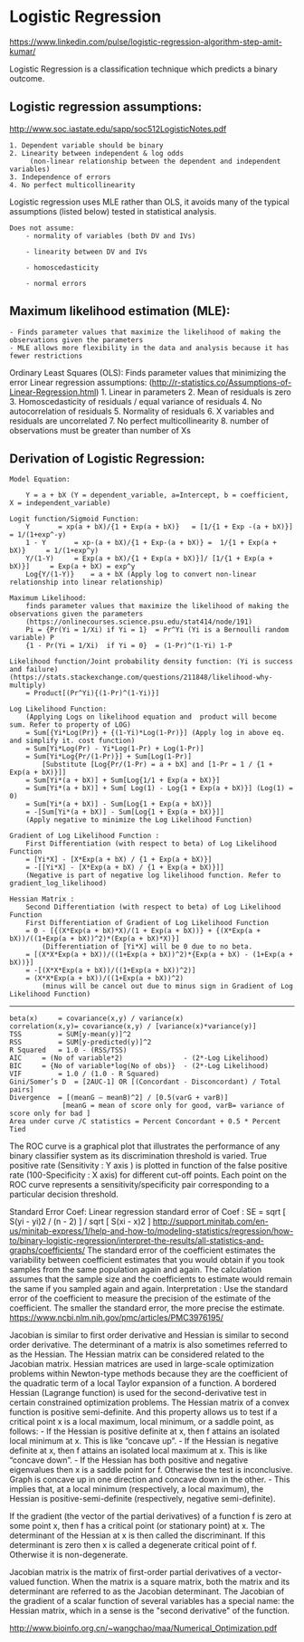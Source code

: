 # Logistic Regression
https://www.linkedin.com/pulse/logistic-regression-algorithm-step-amit-kumar/

Logistic Regression is a classification technique which predicts a binary outcome.

## Logistic regression assumptions: 		
http://www.soc.iastate.edu/sapp/soc512LogisticNotes.pdf

	1. Dependent variable should be binary
	2. Linearity between independent & log odds 
	     (non-linear relationship between the dependent and independent variables)
	3. Independence of errors
	4. No perfect multicollinearity
    
Logistic regression uses MLE rather than OLS, it avoids many of the typical assumptions (listed below) tested in statistical analysis.

	Does not assume: 
		- normality of variables (both DV and IVs)
		
		- linearity between DV and IVs
		
		- homoscedasticity
		
		- normal errors
		  
## Maximum likelihood estimation (MLE): 
	- Finds parameter values that maximize the likelihood of making the observations given the parameters
	- MLE allows more flexibility in the data and analysis because it has fewer restrictions

Ordinary Least Squares (OLS): 
Finds parameter values that minimizing the error
Linear regression assumptions: (http://r-statistics.co/Assumptions-of-Linear-Regression.html)
	1. Linear in parameters
	2. Mean of residuals is zero
	3. Homoscedasticity of residuals /	equal variance of residuals
	4. No autocorrelation of residuals
	5. Normality of residuals 
	6. X variables and residuals are uncorrelated 
	7. No perfect multicollinearity
	8. number of observations must be greater than number of Xs

## Derivation of Logistic Regression:
 	Model Equation:
		
		Y = a + bX (Y = dependent_variable, a=Intercept, b = coefficient, X = independent_variable)
	
	Logit function/Sigmoid Function:
		Y 		= xp(a + bX)/{1 + Exp(a + bX)}   = [1/{1 + Exp -(a + bX)}]  = 1/(1+exp^-y)
		1 - Y 		= xp-(a + bX)/{1 + Exp-(a + bX)} =  1/{1 + Exp(a + bX)}	    = 1/(1+exp^y)
		Y/(1-Y)		= Exp(a + bX)/{1 + Exp(a + bX)}]/ [1/{1 + Exp(a + bX)}]     = Exp(a + bX) = exp^y
		Log{Y/(1-Y)}	= a + bX (Apply log to convert non-linear relationship into linear relationship)
	
	Maximum Likelihood: 
		finds parameter values that maximize the likelihood of making the observations given the parameters
		(https://onlinecourses.science.psu.edu/stat414/node/191)
		Pi = {Pr(Yi = 1/Xi) if Yi = 1}	= Pr^Yi (Yi is a Bernoulli random variable) P
		{1 - Pr(Yi = 1/Xi)  if Yi = 0}	= (1-Pr)^(1-Yi)	1-P
			
	Likelihood function/Joint probability density function: (Yi is success and failure)
	(https://stats.stackexchange.com/questions/211848/likelihood-why-multiply)
		= Product[(Pr^Yi){(1-Pr)^(1-Yi)}]
		
	Log Likelihood Function:
		(Applying Logs on likelihood equation and  product will become sum. Refer to property of LOG)
		= Sum[{Yi*Log(Pr)} + {(1-Yi)*Log(1-Pr)}] (Apply log in above eq. and simplify it. cost function)
		= Sum[Yi*Log(Pr) - Yi*Log(1-Pr) + Log(1-Pr)]
		= Sum[Yi*Log{Pr/(1-Pr)}] + Sum[Log(1-Pr)] 
			[Substitute [Log{Pr/(1-Pr) = a + bX] and [1-Pr = 1 / {1 + Exp(a + bX)}]]
		= Sum[Yi*(a + bX)] + Sum[Log{1/1 + Exp(a + bX)}]
		= Sum[Yi*(a + bX)] + Sum[ Log(1) - Log{1 + Exp(a + bX)}] (Log(1) = 0)
		= Sum[Yi*(a + bX)] - Sum[Log{1 + Exp(a + bX)}]				
		= -[Sum[Yi*(a + bX)] - Sum[Log{1 + Exp(a + bX)}]] 
		(Apply negative to minimize the Log Likelihood Function)
		
	Gradient of Log Likelihood Function : 
		First Differentiation (with respect to beta) of Log Likelihood Function
		= [Yi*X] - [X*Exp(a + bX) / {1 + Exp(a + bX)}]
		= -[[Yi*X] - [X*Exp(a + bX) / {1 + Exp(a + bX)}]]	
		(Negative is part of negative log likelihood function. Refer to gradient_log_likelihood)
		
	Hessian Matrix :
		Second Differentiation (with respect to beta) of Log Likelihood Function
		First Differentiation of Gradient of Log Likelihood Function
		= 0 - [{(X*Exp(a + bX)*X)/(1 + Exp(a + bX))} + {(X*Exp(a + bX))/((1+Exp(a + bX))^2)*(Exp(a + bX)*X)}]	
			(Differentiation of [Yi*X] will be 0 due to no beta.
		= [(X*X*Exp(a + bX))/((1+Exp(a + bX))^2)*{Exp(a + bX) - (1+Exp(a + bX))}]
		= -[(X*X*Exp(a + bX))/((1+Exp(a + bX))^2)]
		= (X*X*Exp(a + bX))/((1+Exp(a + bX))^2) 
			(minus will be cancel out due to minus sign in Gradient of Log Likelihood Function)
			
---------------------------------------------------------------------------------------------------------------------------------------

	beta(x) 	= covariance(x,y) / variance(x)
	correlation(x,y)= covariance(x,y) / [variance(x)*variance(y)]
	TSS 		= SUM[y-mean(y)]^2
	RSS 		= SUM[y-predicted(y)]^2
	R Squared	= 1.0 - (RSS/TSS)
	AIC		= (No of variable*2)               - (2*-Log Likelihood)
	BIC		= {No of variable*log(No of obs)}  - (2*-Log Likelihood)
	VIF 		= 1.0 / (1.0 - R Squared)
	Gini/Somer’s D 	= [2AUC-1] OR [(Concordant - Disconcordant) / Total  pairs]
	Divergence 	= [(meanG – meanB)^2] / [0.5(varG + varB)]	
			     [meanG = mean of score only for good, varB= variance of score only for bad ]
	Area under curve /C statistics = Percent Concordant + 0.5 * Percent Tied
			
The ROC curve is a graphical plot that illustrates the performance of any binary classifier system as 
its discrimination 	threshold is varied. True positive rate (Sensitivity : Y axis ) is plotted in 
function of the false positive rate (100-Specificity : X axis) for different cut-off points. 
Each point on the ROC curve represents a sensitivity/specificity pair corresponding to a particular decision threshold.
	
Standard Error Coef: 
	Linear regression standard error of Coef : SE  = sqrt [ S(yi - yi)2 / (n - 2) ] / sqrt [ S(xi - x)2 ]
	http://support.minitab.com/en-us/minitab-express/1/help-and-how-to/modeling-statistics/regression/how-to/binary-logistic-regression/interpret-the-results/all-statistics-and-graphs/coefficients/
	The standard error of the coefficient estimates the variability between coefficient estimates that you would 
	obtain if you took samples from the same population again and again. The calculation assumes that the sample 
	size and the coefficients to estimate would remain the same if you sampled again and again.
	Interpretation : Use the standard error of the coefficient to measure the precision of the estimate of the coefficient. 
	The smaller the standard error, the more precise the estimate. https://www.ncbi.nlm.nih.gov/pmc/articles/PMC3976195/

Jacobian is similar to first order derivative and Hessian is similar to second order derivative.
	The determinant of a matrix is also sometimes referred to as the Hessian. 
	The Hessian matrix can be considered related to the Jacobian matrix. 
	Hessian matrices are used in large-scale optimization problems within Newton-type methods because they are 
	the coefficient of the quadratic term of a local Taylor expansion of a function.
	A bordered Hessian (Lagrange function) is used for the second-derivative test in certain constrained 
	optimization problems.
	The Hessian matrix of a convex function is positive semi-definite. And this property allows us to test 
	if a critical point x is a local maximum, local minimum, or a saddle point, as follows:
	 - If the Hessian is positive definite at x, then f attains an isolated local minimum at x. This is like “concave up”. 
	 - If the Hessian is negative definite at x, then f attains an isolated local maximum at x. This is like “concave down”.
	 - If the Hessian has both positive and negative eigenvalues then x is a saddle point for f. 
	   Otherwise the test is inconclusive. Graph is concave up in one direction and concave down in the other.
	- This implies that, at a local minimum (respectively, a local maximum), the Hessian is positive-semi-definite
	  (respectively, negative semi-definite).

If the gradient (the vector of the partial derivatives) of a function f is zero at some point x, then f has a 
critical point (or stationary point) at x. The determinant of the Hessian at x is then called the discriminant. 
If this determinant is zero then x is called a degenerate critical point of f. Otherwise it is non-degenerate.

Jacobian matrix is the matrix of first-order partial derivatives of a vector-valued function. When the matrix is a 
square matrix, both the matrix and its determinant are referred to as the Jacobian determinant.
The Jacobian of the gradient of a scalar function of several variables has a special name: the Hessian matrix, 
which in a sense is the "second derivative" of the function.

http://www.bioinfo.org.cn/~wangchao/maa/Numerical_Optimization.pdf
